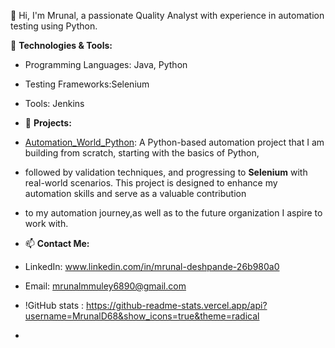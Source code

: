 👋 Hi, I'm Mrunal, a passionate Quality Analyst with experience in automation testing using Python.

🔧 **Technologies & Tools:**
- Programming Languages: Java, Python
- Testing Frameworks:Selenium
- Tools: Jenkins
- 📂 **Projects:**

- [Automation_World_Python](https://github.com/MrunalD68/Automation_World_Python): A Python-based automation project that I am building from scratch, starting with the basics of Python,
- followed by validation techniques, and progressing to **Selenium** with real-world scenarios. This project is designed to enhance my automation skills and serve as a valuable contribution
- to my automation journey,as well as to the future organization I aspire to work with.

- 📫 **Contact Me:**
- LinkedIn: www.linkedin.com/in/mrunal-deshpande-26b980a0
- Email: mrunalmmuley6890@gmail.com

- !GitHub stats : https://github-readme-stats.vercel.app/api?username=MrunalD68&show_icons=true&theme=radical
- 

